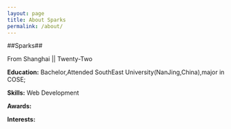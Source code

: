 ```yaml
---
layout: page
title: About Sparks
permalink: /about/
---
```


##Sparks##

From Shanghai || Twenty-Two

**Education:**
   Bachelor,Attended SouthEast University(NanJing,China),major in COSE;

**Skills:**
   Web Development

**Awards:**   

**Interests:**







